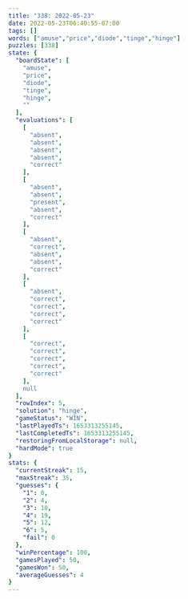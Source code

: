 ```yaml
---
title: "338: 2022-05-23"
date: 2022-05-23T06:40:55-07:00
tags: []
words: ["amuse","price","diode","tinge","hinge"]
puzzles: [338]
state: {
  "boardState": [
    "amuse",
    "price",
    "diode",
    "tinge",
    "hinge",
    ""
  ],
  "evaluations": [
    [
      "absent",
      "absent",
      "absent",
      "absent",
      "correct"
    ],
    [
      "absent",
      "absent",
      "present",
      "absent",
      "correct"
    ],
    [
      "absent",
      "correct",
      "absent",
      "absent",
      "correct"
    ],
    [
      "absent",
      "correct",
      "correct",
      "correct",
      "correct"
    ],
    [
      "correct",
      "correct",
      "correct",
      "correct",
      "correct"
    ],
    null
  ],
  "rowIndex": 5,
  "solution": "hinge",
  "gameStatus": "WIN",
  "lastPlayedTs": 1653313255145,
  "lastCompletedTs": 1653313255145,
  "restoringFromLocalStorage": null,
  "hardMode": true
}
stats: {
  "currentStreak": 15,
  "maxStreak": 35,
  "guesses": {
    "1": 0,
    "2": 4,
    "3": 10,
    "4": 19,
    "5": 12,
    "6": 5,
    "fail": 0
  },
  "winPercentage": 100,
  "gamesPlayed": 50,
  "gamesWon": 50,
  "averageGuesses": 4
}
---
```


<!-- more -->
